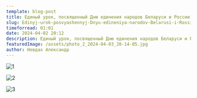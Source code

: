 ```yaml
---
template: blog-post
title: Единый урок, посвященный Дню единения народов Беларуси и России
slug: Edinyj-urok-posvyashennyj-Dnyu-edineniya-narodov-Belarusi-i-Rossii
timeforread: 01:01
date: 2024-04-02 20:12
description: Единый урок, посвященный Дню единения народов Беларуси и России
featuredImage: /assets/photo_2_2024-04-03_20-14-05.jpg
author: Невдах Александр
---
```

![1](/assets/photo_4_2024-04-03_20-14-05.jpg "1")

![2](/assets/photo_3_2024-04-03_20-14-05.jpg "2")

![3](/assets/photo_1_2024-04-03_20-14-05.jpg "3")